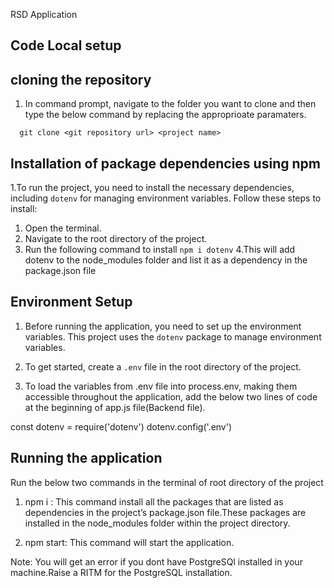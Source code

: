 RSD Application
## Code Local setup

## cloning the repository
1. In command prompt, navigate to the folder you want to clone and then type the below command by replacing the approprioate paramaters.
```
  git clone <git repository url> <project name>
```

## Installation of package dependencies using npm
1.To run the project, you need to install the necessary dependencies, including `dotenv` for managing environment variables.
Follow these steps to install:

1. Open the terminal.
2. Navigate to the root directory of the project.
3. Run the following command to install `npm i dotenv`
4.This will add dotenv to the node_modules folder and list it as a dependency in the package.json file

## Environment Setup

1. Before running the application, you need to set up the environment variables. This project uses the `dotenv` package to manage environment variables.

2. To get started, create a `.env` file in the root directory of the project.

3. To load the variables from .env file into process.env, making them accessible throughout the application, add the below two lines of code at the beginning of app.js file(Backend file).

const dotenv = require('dotenv')
dotenv.config('.env')

## Running the application

Run the below two commands in the terminal of root directory of the project

1. npm i : This command install all the packages that are listed as dependencies in the project’s package.json file.These packages are installed in the node_modules folder within the project directory.

2. npm start: This command will start the application.


Note: You will get an error if you dont have PostgreSQl installed in your machine.Raise a RITM for the PostgreSQL installation.








